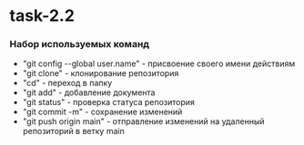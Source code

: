 # task-2.2  
### Набор используемых команд  
* "git config --global user.name" - присвоение своего имени действиям
* "git clone" - клонирование репозитория
* "cd" - переход в папку
* "git add" - добавление документа
* "git status" - проверка статуса репозитория
* "git commit -m" - сохранение изменений
* "git push origin main" - отправление изменений на удаленный репозиторий в ветку main
